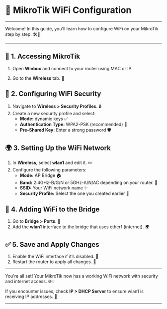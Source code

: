# 📡 MikroTik WiFi Configuration

---

Welcome! In this guide, you'll learn how to configure WiFi on your MikroTik step by step. 🛠️🔧

---

## 🔗 1. Accessing MikroTik

1. Open **Winbox** and connect to your router using MAC or IP.

2. Go to the **Wireless** tab. 📶

## 🔐 2. Configuring WiFi Security

1. Navigate to **Wireless > Security Profiles**. 🔒
2. Create a new security profile and select:
   - **Mode:** dynamic keys ✅
   - **Authentication Type:** WPA2-PSK (recommended) 🔑
   - **Pre-Shared Key:** Enter a strong password 🛡️

## 🌍 3. Setting Up the WiFi Network

1. In **Wireless**, select **wlan1** and edit it. ✏️
2. Configure the following parameters:
   - **Mode:** AP Bridge 🏠
   - **Band:** 2.4GHz-B/G/N or 5GHz-A/N/AC depending on your router. 📡
   - **SSID:** Your WiFi network name ✨
   - **Security Profile:** Select the one you created earlier 🔑

## 🔄 4. Adding WiFi to the Bridge

1. Go to **Bridge > Ports**. 🌉
2. Add the **wlan1** interface to the bridge that uses ether1 (internet). 🌍

## ✅ 5. Save and Apply Changes

1. Enable the WiFi interface if it’s disabled. 🚀
2. Restart the router to apply all changes. 🔄

---

You're all set! Your MikroTik now has a working WiFi network with security and internet access. 🌐💡

If you encounter issues, check **IP > DHCP Server** to ensure wlan1 is receiving IP addresses. 🧐

---
